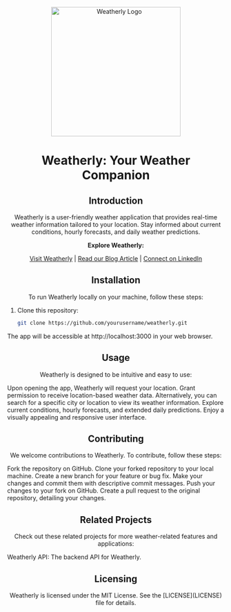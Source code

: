 <p align="center">
  <img src="weatherly-logo.png" alt="Weatherly Logo" width="300">
</p>

<h1 align="center">Weatherly: Your Weather Companion</h1>

<h2 align="center">Introduction</h2>

<p align="center">Weatherly is a user-friendly weather application that provides real-time weather information tailored to your location. Stay informed about current conditions, hourly forecasts, and daily weather predictions.</p>

<p align="center">
  <strong>Explore Weatherly:</strong>
</p>

<p align="center">
  <a href="https://www.weatherly-app.com">Visit Weatherly</a> |
  <a href="https://www.weatherly-app.com/blog">Read our Blog Article</a> |
  <a href="https://www.linkedin.com/in/yourname">Connect on LinkedIn</a>
</p>

<h2 align="center">Installation</h2>

<p align="center">To run Weatherly locally on your machine, follow these steps:</p>

1. Clone this repository:

   ```bash
   git clone https://github.com/yourusername/weatherly.git
The app will be accessible at http://localhost:3000 in your web browser.

<h2 align="center">Usage</h2>
<p align="center">Weatherly is designed to be intuitive and easy to use:</p>
Upon opening the app, Weatherly will request your location. Grant permission to receive location-based weather data.
Alternatively, you can search for a specific city or location to view its weather information.
Explore current conditions, hourly forecasts, and extended daily predictions.
Enjoy a visually appealing and responsive user interface.
<h2 align="center">Contributing</h2>
<p align="center">We welcome contributions to Weatherly. To contribute, follow these steps:</p>
Fork the repository on GitHub.
Clone your forked repository to your local machine.
Create a new branch for your feature or bug fix.
Make your changes and commit them with descriptive commit messages.
Push your changes to your fork on GitHub.
Create a pull request to the original repository, detailing your changes.
<h2 align="center">Related Projects</h2>
<p align="center">Check out these related projects for more weather-related features and applications:</p>
Weatherly API: The backend API for Weatherly.
<h2 align="center">Licensing</h2>
<p align="center">Weatherly is licensed under the MIT License. See the [LICENSE](LICENSE) file for details.</p>
